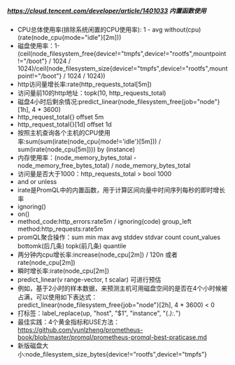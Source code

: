 ##### https://cloud.tencent.com/developer/article/1401033 内置函数使用

* CPU总体使用率(排除系统闲置的CPU使用率): 1 - avg without(cpu) (rate(node_cpu{mode="idle"}[2m]))
* 磁盘使用率：1-(ceil(node_filesystem_free{device!="tmpfs",device!="rootfs",mountpoint!="/boot"} / 1024 / 1024)/ceil(node_filesystem_size{device!="tmpfs",device!="rootfs",mountpoint!="/boot"} / 1024 / 1024))
* http访问量增长率:rate(http_requests_total[5m])
* 访问量前10的http地址：topk(10, http_requests_total)
* 磁盘4小时后剩余情况:predict_linear(node_filesystem_free{job="node"}[1h], 4 * 3600)
* http_request_total{} offset 5m
* http_request_total{}[1d] offset 1d
* 按照主机查询各个主机的CPU使用率:sum(sum(irate(node_cpu{mode!='idle'}[5m]))  / sum(irate(node_cpu[5m]))) by (instance)
* 内存使用率：(node_memory_bytes_total - node_memory_free_bytes_total) / node_memory_bytes_total
* 访问量是否大于1000：http_requests_total > bool 1000
* and or unless
* irate是PromQL中的内置函数，用于计算区间向量中时间序列每秒的即时增长率
* <vector expr> <bin-op> ignoring(<label list>) <vector expr>
* <vector expr> <bin-op> on(<label list>) <vector expr>
* method_code:http_errors:rate5m / ignoring(code) group_left method:http_requests:rate5m
* promQL聚合操作：sum min max avg stddev stdvar count count_values bottomk(后几条) topk(前几条)  quantile
* 两分钟内cpu增长率:increase(node_cpu[2m]) / 120n 或者 rate(node_cpu[2m])
* 瞬时增长率:irate(node_cpu[2m])
* predict_linear(v range-vector, t scalar) 可进行预估
* 例如，基于2小时的样本数据，来预测主机可用磁盘空间的是否在4个小时候被占满，可以使用如下表达式：predict_linear(node_filesystem_free{job="node"}[2h], 4 * 3600) < 0
* 打标签：label_replace(up, "host", "$1", "instance",  "(.*):.*")
* 最佳实践：4个黄金指标和USE方法：https://github.com/yunlzheng/prometheus-book/blob/master/promql/prometheus-promql-best-praticase.md
* 新版磁盘大小:node_filesystem_size_bytes{device!="rootfs",device!="tmpfs"}